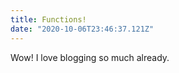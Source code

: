 ```yaml
---
title: Functions!
date: "2020-10-06T23:46:37.121Z"
---
```


Wow! I love blogging so much already.


